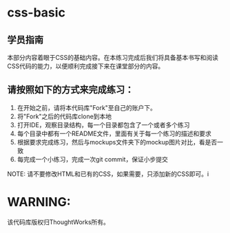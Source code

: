 # css-basic
## 学员指南
本部分内容着眼于CSS的基础内容。在本练习完成后我们将具备基本书写和阅读CSS代码的能力，以便顺利完成接下来在课堂部分的内容。

## 请按照如下的方式来完成练习：
1. 在开始之前，请将本代码库"Fork"至自己的账户下。
2. 将"Fork"之后的代码库clone到本地
3. 打开IDE，观察目录结构，每一个目录都包含了一个或者多个练习
4. 每个目录中都有一个README文件，里面有关于每一个练习的描述和要求
5. 根据要求完成练习，然后与mockups文件夹下的mockup图片对比，看是否一致
6. 每完成一个小练习，完成一次git commit，保证小步提交

NOTE: 请不要修改HTML和已有的CSS，如果需要，只添加新的CSS即可。i

# WARNING:
该代码库版权归ThoughtWorks所有。
